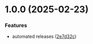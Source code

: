 # 1.0.0 (2025-02-23)


### Features

* automated releases ([2e7d32c](https://github.com/drskullster/pen-colors/commit/2e7d32c231d2c291e6f986aaa3b460ed858a6207))

